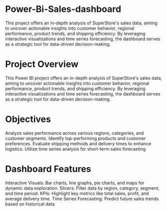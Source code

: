 # Power-Bi-Sales-dashboard
This project offers an in-depth analysis of SuperStore's sales data, aiming to uncover actionable insights into customer behavior, regional performance, product trends, and shipping efficiency. By leveraging interactive visualizations and time series forecasting, the dashboard serves as a strategic tool for data-driven decision-making.

# Project Overview
This Power BI project offers an in-depth analysis of SuperStore's sales data, aiming to uncover actionable insights into customer behavior, regional performance, product trends, and shipping efficiency. By leveraging interactive visualizations and time series forecasting, the dashboard serves as a strategic tool for data-driven decision-making.

# Objectives
Analyze sales performance across various regions, categories, and customer segments.
Identify top-performing products and customer preferences.
Evaluate shipping methods and delivery times to enhance logistics.
Utilize time series analysis for short-term sales forecasting

# Dashboard Features
Interactive Visuals: Bar charts, line graphs, pie charts, and maps for dynamic data exploration.
Slicers: Filter data by region, category, segment, and time period.
KPIs: Highlight key metrics like total sales, profit, and average delivery time.
Time Series Forecasting: Predict future sales trends based on historical data
